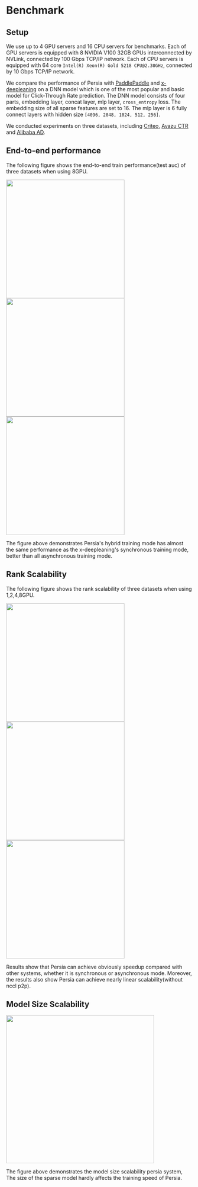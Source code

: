 Benchmark
======

## Setup

We use up to 4 GPU servers and 16 CPU servers for benchmarks. Each of GPU servers is equipped with 8 NVIDIA V100 32GB GPUs interconnected by NVLink, connected by 100 Gbps TCP/IP network. Each of CPU servers is equipped with 64 core `Intel(R) Xeon(R) Gold 5218 CPU@2.30GHz`, connected by 10 Gbps TCP/IP network.

We compare the performance of Persia with [PaddlePaddle](https://github.com/PaddlePaddle/Paddle) and [x-deepleaning](https://github.com/alibaba/x-deeplearning) on a DNN model which is one of the most popular and basic model for Click-Through Rate prediction. The DNN model consists of four parts, embedding layer, concat layer, mlp layer, `cross_entropy` loss. The embedding size of all sparse features are set to 16. The mlp layer is 6 fully connect layers with hidden size `[4096, 2048, 1024, 512, 256]`.

We conducted experiments on three datasets, including [Criteo](https://www.kaggle.com/c/criteo-display-ad-challenge), [Avazu CTR](https://www.kaggle.com/c/avazu-ctr-prediction) and [Alibaba AD](https://www.kaggle.com/pavansanagapati/ad-displayclick-data-on-taobaocom).

## End-to-end performance

The following figure shows the end-to-end train performance(test auc) of three datasets when using 8GPU.

<img src="https://github.com/PersiaML/paper-experiments/blob/main/img/AUC%20on%20Criteo%20Dataset.png" width="320"><img src="https://github.com/PersiaML/paper-experiments/blob/main/img/AUC%20on%20Avazu%20CTR%20Dataset.png" width="320"><img src="https://github.com/PersiaML/paper-experiments/blob/main/img/AUC%20on%20Alibaba%20AD%20Dataset.png" width="320">

The figure above demonstrates Persia's hybrid training mode has almost the same performance as the x-deepleaning's synchronous training mode, better than all asynchronous training mode.

## Rank Scalability

The following figure shows the rank scalability of three datasets when using 1,2,4,8GPU.

<img src="https://github.com/PersiaML/paper-experiments/blob/main/img/Scalibility%20on%20Criteo%20Dataset.png" width="320"><img src="https://github.com/PersiaML/paper-experiments/blob/main/img/Scalibility%20on%20Avazu%20CTR%20Dataset.png" width="320"><img src="https://github.com/PersiaML/paper-experiments/blob/main/img/Scalibility%20on%20Alibaba%20AD%20Dataset.png" width="320">

Results show that Persia can achieve obviously speedup compared with other systems, whether it is synchronous or asynchronous mode. Moreover, the results also show Persia can achieve nearly linear scalability(without nccl p2p).

## Model Size Scalability

<img src="https://github.com/PersiaML/paper-experiments/blob/main/img/persia_model_scalability.png" width="400">

The figure above demonstrates the model size scalability persia system, The size of the sparse model hardly affects the training speed of Persia.